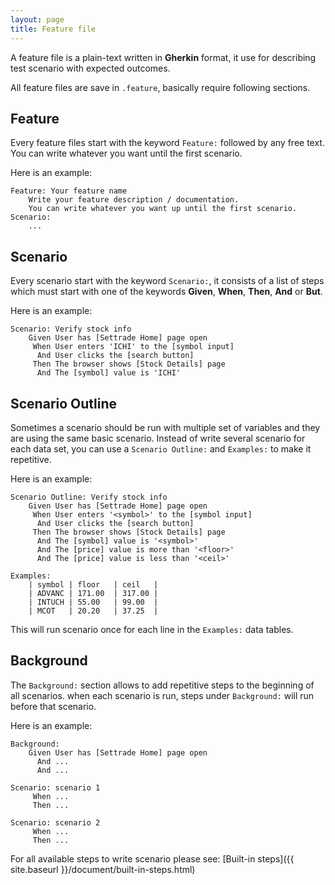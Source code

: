 ```yaml
---
layout: page
title: Feature file
---
```


A feature file is a plain-text written in __Gherkin__ format,
it use for describing test scenario with expected outcomes.

All feature files are save in `.feature`,
basically require following sections.


## Feature

Every feature files start with the keyword `Feature:` followed by any free text.
You can write whatever you want until the first scenario.

Here is an example:

```gherkin
Feature: Your feature name
    Write your feature description / documentation.
    You can write whatever you want up until the first scenario.
Scenario:
    ...
```


## Scenario

Every scenario start with the keyword `Scenario:`,
it consists of a list of steps which must start with one of the keywords __Given__, __When__, __Then__, __And__ or __But__.

Here is an example:

```gherkin
Scenario: Verify stock info
    Given User has [Settrade Home] page open
     When User enters 'ICHI' to the [symbol input]
      And User clicks the [search button]
     Then The browser shows [Stock Details] page
      And The [symbol] value is 'ICHI'
```


## Scenario Outline

Sometimes a scenario should be run with multiple set of variables and they are using the same basic scenario.
Instead of write several scenario for each data set, you can use a `Scenario Outline:` and `Examples:` to make it repetitive.

Here is an example:

```gherkin
Scenario Outline: Verify stock info
    Given User has [Settrade Home] page open
     When User enters '<symbol>' to the [symbol input]
      And User clicks the [search button]
     Then The browser shows [Stock Details] page
      And The [symbol] value is '<symbol>'
      And The [price] value is more than '<floor>'
      And The [price] value is less than '<ceil>'

Examples:
    | symbol | floor   | ceil   |
    | ADVANC | 171.00  | 317.00 |
    | INTUCH | 55.00   | 99.00  |
    | MCOT   | 20.20   | 37.25  |
```

This will run scenario once for each line in the `Examples:` data tables.


## Background

The `Background:` section allows to add repetitive steps to the beginning of all scenarios.
when each scenario is run, steps under `Background:` will run before that scenario.

Here is an example:

```gherkin
Background:
    Given User has [Settrade Home] page open
      And ...
      And ...

Scenario: scenario 1
     When ...
     Then ...

Scenario: scenario 2
     When ...
     Then ...
```

For all available steps to write scenario please see: [Built-in steps]({{ site.baseurl }}/document/built-in-steps.html)
